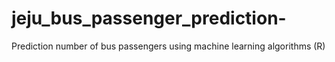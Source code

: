 # jeju_bus_passenger_prediction-
Prediction number of bus passengers using machine learning algorithms (R) 
